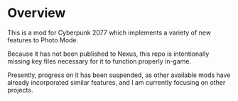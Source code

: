 <h1>Overview</h1>

<p>This is a mod for Cyberpunk 2077 which implements a variety of new features to Photo Mode.</p>
<p>Because it has not been published to Nexus, this repo is intentionally missing key files necessary for it to function properly in-game.</p>
<p>Presently, progress on it has been suspended, as other available mods have already incorporated similar features, and I am currently focusing on other projects.</p>
